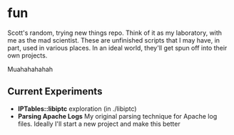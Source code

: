 fun
===

Scott's random, trying new things repo. Think of it as my laboratory, with me as the mad scientist. These are unfinished scripts that I may have, in part, used in various places. In an ideal world, they'll get spun off into their own projects.

Muahahahahah

Current Experiments
-------------------

* __IPTables::libiptc__ exploration (in ./libiptc)
* __Parsing Apache Logs__ My original parsing technique for Apache log files. Ideally I'll start a new project and make this better

